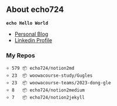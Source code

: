 ## About echo724

<code>**echo Hello World**</code>

- [Personal Blog](https://medium.com/echo-devblog)
- [Linkedin Profile](https://www.linkedin.com/in/eunchan-cho-382001184)

### My Repos
```
⭐️ 579 📦 echo724/notion2md
⭐️ 23  📦 woowacourse-study/Gugles
⭐️ 23  📦 woowacourse-teams/2023-dong-gle
⭐️ 8   📦 echo724/notion2medium
⭐️ 7   📦 echo724/notion2jekyll
```

